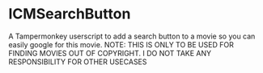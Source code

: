 # ICMSearchButton
A Tampermonkey userscript to add a search button to a movie so you can easily google for this movie. NOTE: THIS IS ONLY TO BE USED FOR FINDING MOVIES OUT OF COPYRIGHT. I DO NOT TAKE ANY RESPONSIBILITY FOR OTHER USECASES
